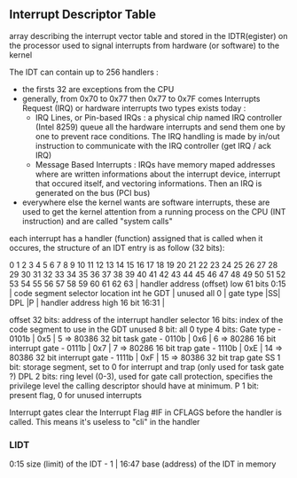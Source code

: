 ## Interrupt Descriptor Table

array describing the interrupt vector table and stored in the IDTR(egister) on the processor
used to signal interrupts from hardware (or software) to the kernel

The IDT can contain up to 256 handlers :
- the firsts 32 are exceptions from the CPU
- generally, from 0x70 to 0x77 then 0x77 to 0x7F comes Interrupts Request (IRQ) or hardware interrupts
  two types exists today :
	- IRQ Lines, or Pin-based IRQs : a physical chip named IRQ controller (Intel 8259) queue all the hardware interrupts and
	  send them one by one to prevent race conditions. The IRQ handling is made by in/out instruction to communicate with
	  the IRQ controller (get IRQ / ack IRQ)
	- Message Based Interrupts : IRQs have memory maped addresses where are written informations about the interrupt device, interrupt that occured itself, and vectoring informations.
	  Then an IRQ is generated on the bus (PCI bus)
- everywhere else the kernel wants are software interrupts, these are used to get the kernel attention from a running process on the CPU (INT instruction)
  and are called "system calls"

each interrupt has a handler (function) assigned that is called when it occures, the structure of an IDT entry is as follow (32 bits):

0  1  2  3  4  5  6  7  8  9  10 11 12 13 14 15 16 17 18 19 20 21 22 23 24 25 26 27 28 29 30 31 32 33 34 35 36 37 38 39 40 41 42 43 44 45 46 47 48 49 50 51 52 53 54 55 56 57 58 59 60 61 62 63
| handler address (offset) low 61 bits 0:15    | code segment selector location int he GDT     | unused all 0          | gate type |SS| DPL |P | handler address high 16 bit 16:31             |

offset 32 bits: address of the interrupt handler
selector 16 bits: index of the code segment to use in the GDT
unused 8 bit: all 0
type 4 bits: Gate type
	- 0101b | 0x5 | 5 => 80386 32 bit task gate
	- 0110b | 0x6 | 6 => 80286 16 bit interrupt gate
	- 0111b | 0x7 | 7 => 80286 16 bit trap gate
	- 1110b | 0xE | 14 => 80386 32 bit interrupt gate
	- 1111b | 0xF | 15 => 80386 32 bit trap gate
SS 1 bit: storage segment, set to 0 for interrupt and trap (only used for task gate ?)
DPL 2 bits: ring level (0-3), used for gate call protection, specifies the privilege level the calling descriptor should have at minimum.
P 1 bit: present flag, 0 for unused interrupts

Interrupt gates clear the Interrupt Flag #IF in CFLAGS before the handler is called.
This means it's useless to "cli" in the handler

### LIDT
0:15 size (limit) of the IDT - 1 | 16:47 base (address) of the IDT in memory